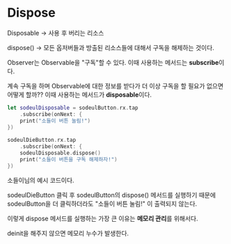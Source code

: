 # Dispose

Disposable -> 사용 후 버리는 리소스

dispose() -> 모든 옵저버들과 방출된 리소스들에 대해서 구독을 해제하는 것이다.

Observer는 Observable을 "구독"할 수 있다.
이때 사용하는 메서드는 **subscribe**이다.

계속 구독을 하며 Observable에 대한 정보를 받다가 더 이상 구독을 할 필요가 없으면 어떻게 할까??
이때 사용하는 메서드가 **disposable**이다.

```swift
let sodeulDisposable = sodeulButton.rx.tap
    .subscribe(onNext: {
    print("소들이 버튼 눌림!")
})
 
sodeulDieButton.rx.tap
    .subscribe(onNext: {
    sodeulDisposable.dispose()
    print("소들이 버튼을 구독 해제하자!")
})
```

소들이님의 예시 코드이다.

sodeulDieButton 클릭 후 sodeulButton의 dispose() 메서드를 실행하기 때문에 sodeulButton을 더 클릭하더라도 "소들이 버튼 눌림!" 이 출력되지 않는다.

이렇게 dispose 메서드를 실행하는 가장 큰 이유는 **메모리 관리**를 위해서다.

deinit을 해주지 않으면 메모리 누수가 발생한다.